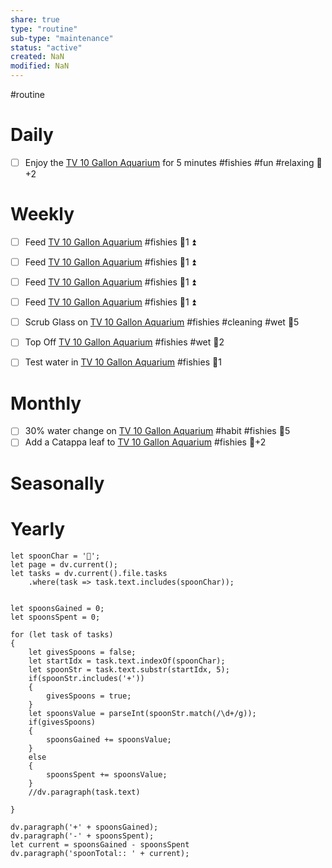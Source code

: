 ```yaml
---
share: true
type: "routine"
sub-type: "maintenance"
status: "active"
created: NaN 
modified: NaN
---
```

  #routine

# Daily
- [ ] Enjoy the [TV 10 Gallon Aquarium](./TV%2010%20Gallon%20Aquarium.md) for 5 minutes #fishies #fun #relaxing 🥄+2

# Weekly
- [ ] Feed [TV 10 Gallon Aquarium](./TV%2010%20Gallon%20Aquarium.md) #fishies 🥄1 ⏫ 
- [ ] Feed [TV 10 Gallon Aquarium](./TV%2010%20Gallon%20Aquarium.md) #fishies 🥄1 ⏫ 
- [ ] Feed [TV 10 Gallon Aquarium](./TV%2010%20Gallon%20Aquarium.md) #fishies 🥄1 ⏫ 
- [ ] Feed [TV 10 Gallon Aquarium](./TV%2010%20Gallon%20Aquarium.md) #fishies 🥄1 ⏫ 

- [ ] Scrub Glass on [TV 10 Gallon Aquarium](./TV%2010%20Gallon%20Aquarium.md) #fishies #cleaning #wet 🥄5
- [ ] Top Off [TV 10 Gallon Aquarium](./TV%2010%20Gallon%20Aquarium.md) #fishies #wet 🥄2
- [ ] Test water in [TV 10 Gallon Aquarium](./TV%2010%20Gallon%20Aquarium.md) #fishies 🥄1
# Monthly
- [ ] 30% water change on [TV 10 Gallon Aquarium](./TV%2010%20Gallon%20Aquarium.md) #habit #fishies 🥄5
- [ ] Add a Catappa leaf to [TV 10 Gallon Aquarium](./TV%2010%20Gallon%20Aquarium.md) #fishies 🥄+2
# Seasonally
# Yearly

```dataviewjs
let spoonChar = '🥄';
let page = dv.current();
let tasks = dv.current().file.tasks
	.where(task => task.text.includes(spoonChar));


let spoonsGained = 0;
let spoonsSpent = 0;

for (let task of tasks)
{
	let givesSpoons = false;
	let startIdx = task.text.indexOf(spoonChar);
	let spoonStr = task.text.substr(startIdx, 5);
	if(spoonStr.includes('+'))
	{
		givesSpoons = true;
	}
	let spoonsValue = parseInt(spoonStr.match(/\d+/g));
	if(givesSpoons)
	{
		spoonsGained += spoonsValue;
	}		
	else
	{
		spoonsSpent += spoonsValue;
	}
	//dv.paragraph(task.text)
	
}

dv.paragraph('+' + spoonsGained);
dv.paragraph('-' + spoonsSpent);
let current = spoonsGained - spoonsSpent
dv.paragraph('spoonTotal:: ' + current);
